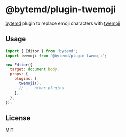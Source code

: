 # @bytemd/plugin-twemoji

[bytemd](https://github.com/bytedance/bytemd) plugin to replace emoji characters with [twemoji](https://github.com/twitter/twemoji)

## Usage

```js
import { Editor } from 'bytemd';
import twemoji from '@bytemd/plugin-twemoji';

new Editor({
  target: document.body,
  props: {
    plugins: [
      twemoji(),
      // ... other plugins
    ],
  },
});
```

## License

MIT
